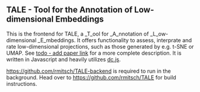 ## TALE - Tool for the Annotation of Low-dimensional Embeddings

This is the frontend for TALE, a _T_ool for _A_nnotation of _L_ow-dimensional _E_mbeddings. It offers functionality to assess, interprate and rate low-dimensional projections, such as those generated by e.g. t-SNE or UMAP. See [todo - add paper link](www.arxiv.org) for a more complete description. It is written in Javascript and heavily utilizes [dc.js](https://github.com/dc-js/dc.js). 

https://github.com/rmitsch/TALE-backend is required to run in the background. Head over to https://github.com/rmitsch/TALE for build instructions.
